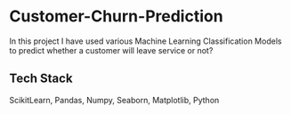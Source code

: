 # Customer-Churn-Prediction
In this project I have used various Machine Learning Classification Models to predict whether a customer will leave service or not? 

## Tech Stack
ScikitLearn, 
Pandas, 
Numpy,
Seaborn,
Matplotlib,
Python
